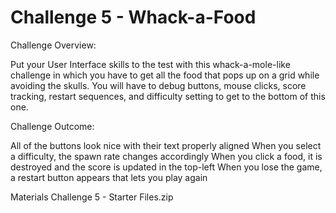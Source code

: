# Challenge 5 - Whack-a-Food
Challenge Overview:

Put your User Interface skills to the test with this whack-a-mole-like challenge in which you have to get all the food that pops up on a grid while avoiding the skulls.  You will have to debug buttons, mouse clicks, score tracking, restart sequences, and difficulty setting to get to the bottom of this one. 

Challenge Outcome:

All of the buttons look nice with their text properly aligned
When you select a difficulty, the spawn rate changes accordingly
When you click a food, it is destroyed and the score is updated in the top-left
When you lose the game, a restart button appears that lets you play again

Materials
Challenge 5 - Starter Files.zip
